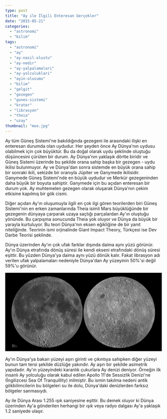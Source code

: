 ```yaml
---
type: post
title: "Ay ile İlgili Enteresan Gerçekler"
date: "2015-05-21"
categories: 
  - "astronomi"
  - "bilim"
tags: 
  - "astronomi"
  - "ay"
  - "ay-nasil-olustu"
  - "ay-nedir"
  - "ay-yalpalamalari"
  - "ay-yolculuklari"
  - "ayin-olusumu"
  - "bilim"
  - "gelgit"
  - "gezegen"
  - "gunes-sistemi"
  - "krater"
  - "librasyon"
  - "theia"
  - "uzay"
thumbnail: "moo.jpg"
---
```


Ay tüm Güneş Sistemi'ne bakıldığında gezegeni ile arasındaki ilişki en enteresan durumda olan uydudur. Her şeyden önce Ay Dünya'nın uydusu olabilmek için çok büyüktür. Bu da doğal olarak uydu şeklinde oluştuğu düşüncesini çürüten bir durum. Ay Dünya'nın yaklaşık dörtte biridir ve Güneş Sistemi üzerinde bu şekilde orana sahip başka bir gezegen - uydu ikilisi bulunmuyor. Ay ve Dünya'dan sonra sistemde en büyük orana sahip bir sonraki ikili, sekizde bir oranıyla Jüpiter ve Ganymede ikilisidir. Ganymede Güneş Sistemi'nde en büyük uydudur ve Merkür gezegeninden daha büyük bir boyuta sahiptir. Ganymede için bu açıdan enteresan bir durum yok. Ay muhtemelen gezegen olarak oluşarak Dünya'nın çekim etkisine kapılmış bir gök cismi.

Diğer açıdan Ay'ın oluşumuyla ilgili en çok ilgi gören teorilerden biri Güneş Sistemi'nin en erken zamanlarında Theia isimli Mars büyüklüğünde bir gezegenin dünyaya çarparak uzaya saçtığı parçalardan Ay'ın oluştuğu yönünde. Bu çarpışma sonucunda Theia yok oluyor ve Dünya da büyük bir yarayla kurtuluyor. Bu teori Dünya'nın eksen eğikliğine de bir yanıt niteliğinde.  Teorinin ismi orjinalinde Giant Impact Theory, Türkçesi ise Dev Darbe Teorisi şeklinde.

Dünya üzerinden Ay'ın çok ufak farklar dışında daima aynı yüzü görünür. Ay'ın Dünya etrafında dönüş süresi ile kendi ekseni etrafındaki dönüş süresi eşittir. Bu yüzden Dünya'ya daima aynı yüzü dönük kalır. Fakat librasyon adı verilen ufak yalpalamaları nedeniyle Dünya'dan Ay yüzeyinin 50%'si değil 59%'u görünür.

![Ay'ın iki yüzü](images/moon-sides-1024x512-1024x512.jpg)

Ay'ın Dünya'ya bakan yüzeyi aşırı girinti ve çıkıntıya sahipken diğer yüzeyi bunun tam tersi şekilde düzlüğe yakındır. Ay aşırı bir şekilde asimetrik yapıdadır. Ay'ın yüzeyindeki karanlık çukurlara Ay denizi deniyor. Örneğin ilk insanlı Ay yolculuğu olarak kabul edilen Apollo 11'de Sessizlik Denizi'ne (İngilizcesi Sea Of Tranquillity) inilmiştir. Bu ismin takılma nedeni antik gökbilimcilerin bu bölgeleri su ile dolu, Dünya'daki denizlerden farksız bölgeler sanmasıydı.

Ay ile Dünya Arası 1.255 ışık saniyesine eşittir. Bu demek oluyor ki Dünya üzerinden Ay'a gönderilen herhangi bir ışık veya radyo dalgası Ay'a yaklaşık 1.2 saniyede ulaşır.

